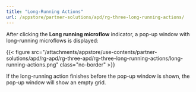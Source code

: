 ```yaml
---
title: "Long-Running Actions"
url: /appstore/partner-solutions/apd/rg-three-long-running-actions/
---
```


After clicking the **Long running microflow** indicator, a pop-up window with long-running microflows is displayed:

{{< figure src="/attachments/appstore/use-contents/partner-solutions/apd/rg-apd/rg-three-apd/rg-three-long-running-actions/long-running-actions.png" class="no-border" >}}

If the long-running action finishes before the pop-up window is shown, the pop-up window will show an empty grid.
